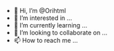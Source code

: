 - 👋 Hi, I’m @Orihtml
- 👀 I’m interested in ...
- 🌱 I’m currently learning ...
- 💞️ I’m looking to collaborate on ...
- 📫 How to reach me ...

<!---
Orihtml/Orihtml is a ✨ special ✨ repository because its `README.md` (this file) appears on your GitHub profile.
You can click the Preview link to take a look at your changes.
--->
